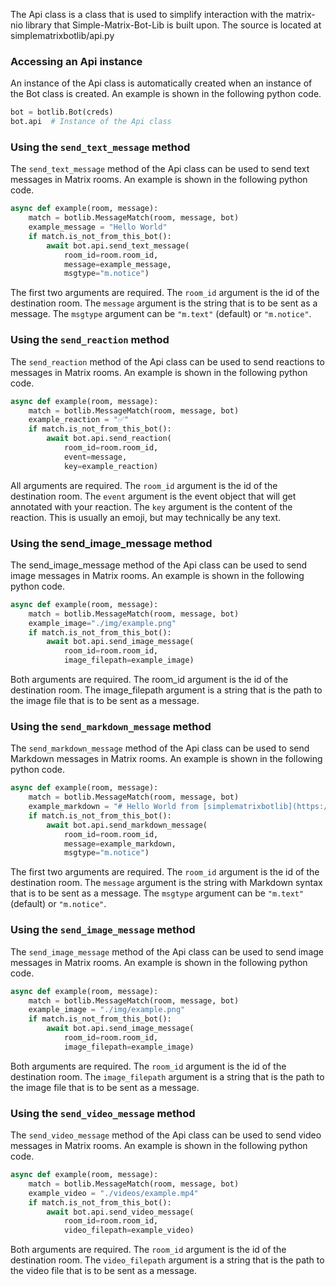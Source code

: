 The Api class is a class that is used to simplify interaction with the matrix-nio library that Simple-Matrix-Bot-Lib is
built upon. The source is located at simplematrixbotlib/api.py

### Accessing an Api instance

An instance of the Api class is automatically created when an instance of the Bot class is created.
An example is shown in the following python code.

```python
bot = botlib.Bot(creds)
bot.api  # Instance of the Api class
```

### Using the `send_text_message` method

The `send_text_message` method of the Api class can be used to send text messages in Matrix rooms.
An example is shown in the following python code.

```python
async def example(room, message):
    match = botlib.MessageMatch(room, message, bot)
    example_message = "Hello World"
    if match.is_not_from_this_bot():
        await bot.api.send_text_message(
            room_id=room.room_id,
            message=example_message,
            msgtype="m.notice")
```

The first two arguments are required.
The `room_id` argument is the id of the destination room.
The `message` argument is the string that is to be sent as a message.
The `msgtype` argument can be `"m.text"` (default) or `"m.notice"`.

### Using the `send_reaction` method

The `send_reaction` method of the Api class can be used to send reactions to messages in Matrix rooms.
An example is shown in the following python code.

```python
async def example(room, message):
    match = botlib.MessageMatch(room, message, bot)
    example_reaction = "✅"
    if match.is_not_from_this_bot():
        await bot.api.send_reaction(
            room_id=room.room_id,
            event=message,
            key=example_reaction)
```

All arguments are required.
The `room_id` argument is the id of the destination room.
The `event` argument is the event object that will get annotated with your reaction.
The `key` argument is the content of the reaction. This is usually an emoji, but may technically be any text.

### Using the send_image_message method
The send_image_message method of the Api class can be used to send image messages in Matrix rooms. An example is shown in the following python code.
```python
async def example(room, message):
    match = botlib.MessageMatch(room, message, bot)
    example_image="./img/example.png"
    if match.is_not_from_this_bot():
        await bot.api.send_image_message(
            room_id=room.room_id, 
            image_filepath=example_image)
```
Both arguments are required. The room_id argument is the id of the destination room. The image_filepath argument is a string that is the path to the image file that is to be sent as a message.

### Using the `send_markdown_message` method

The `send_markdown_message` method of the Api class can be used to send Markdown messages in Matrix rooms.
An example is shown in the following python code.

```python
async def example(room, message):
    match = botlib.MessageMatch(room, message, bot)
    example_markdown = "# Hello World from [simplematrixbotlib](https://github.com/KrazyKirby99999/simple-matrix-bot-lib)!"
    if match.is_not_from_this_bot():
        await bot.api.send_markdown_message(
            room_id=room.room_id,
            message=example_markdown,
            msgtype="m.notice")
```

The first two arguments are required.
The `room_id` argument is the id of the destination room.
The `message` argument is the string with Markdown syntax that is to be sent as a message.
The `msgtype` argument can be `"m.text"` (default) or `"m.notice"`.

### Using the `send_image_message` method

The `send_image_message` method of the Api class can be used to send image messages in Matrix rooms.
An example is shown in the following python code.

```python
async def example(room, message):
    match = botlib.MessageMatch(room, message, bot)
    example_image = "./img/example.png"
    if match.is_not_from_this_bot():
        await bot.api.send_image_message(
            room_id=room.room_id,
            image_filepath=example_image)
```

Both arguments are required.
The `room_id` argument is the id of the destination room.
The `image_filepath` argument is a string that is the path to the image file that is to be sent as a message.

### Using the `send_video_message` method

The `send_video_message` method of the Api class can be used to send video messages in Matrix rooms.
An example is shown in the following python code.

```python
async def example(room, message):
    match = botlib.MessageMatch(room, message, bot)
    example_video = "./videos/example.mp4"
    if match.is_not_from_this_bot():
        await bot.api.send_video_message(
            room_id=room.room_id,
            video_filepath=example_video)
```

Both arguments are required.
The `room_id` argument is the id of the destination room.
The `video_filepath` argument is a string that is the path to the video file that is to be sent as a message.
